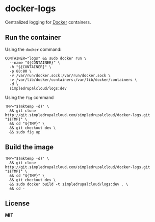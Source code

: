# docker-logs

Centralized logging for [Docker](https://docker.com/) containers.

## Run the container

Using the `docker` command:
 
    CONTAINER="logs" && sudo docker run \
      --name "${CONTAINER}" \
      -h "${CONTAINER}" \
      -p 80:80 \
      -v /var/run/docker.sock:/var/run/docker.sock \
      -v /var/lib/docker/containers:/var/lib/docker/containers \
      -d \
      simpledrupalcloud/logs:dev

Using the `fig` command

    TMP="$(mktemp -d)" \
      && git clone http://git.simpledrupalcloud.com/simpledrupalcloud/docker-logs.git "${TMP}" \
      && cd "${TMP}" \
      && git checkout dev \
      && sudo fig up

## Build the image

    TMP="$(mktemp -d)" \
      && git clone http://git.simpledrupalcloud.com/simpledrupalcloud/docker-logs.git "${TMP}" \
      && cd "${TMP}" \
      && git checkout dev \
      && sudo docker build -t simpledrupalcloud/logs:dev . \
      && cd -

## License

**MIT**
